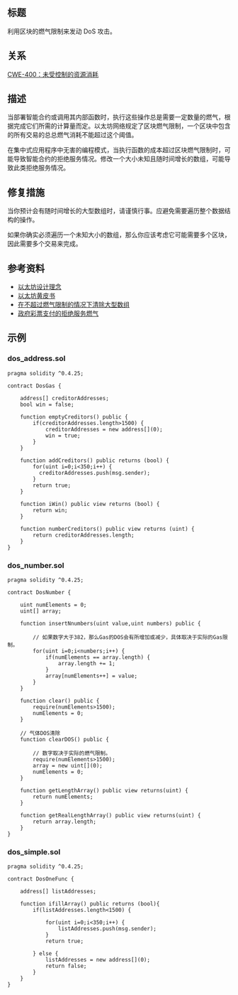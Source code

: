 ## 标题
利用区块的燃气限制来发动 DoS 攻击。

## 关系
[CWE-400：未受控制的资源消耗](https://cwe.mitre.org/data/definitions/400.html)

## 描述
当部署智能合约或调用其内部函数时，执行这些操作总是需要一定数量的燃气，根据完成它们所需的计算量而定。以太坊网络规定了区块燃气限制，一个区块中包含的所有交易的总总燃气消耗不能超过这个阈值。

在集中式应用程序中无害的编程模式，当执行函数的成本超过区块燃气限制时，可能导致智能合约的拒绝服务情况。修改一个大小未知且随时间增长的数组，可能导致此类拒绝服务情况。

## 修复措施
当你预计会有随时间增长的大型数组时，请谨慎行事。应避免需要遍历整个数据结构的操作。

如果你确实必须遍历一个未知大小的数组，那么你应该考虑它可能需要多个区块，因此需要多个交易来完成。

## 参考资料
* [以太坊设计理念](https://github.com/ethereum/wiki/wiki/Design-Rationale#gas-and-fees)
* [以太坊黄皮书](https://ethereum.github.io/yellowpaper/paper.pdf)
* [在不超过燃气限制的情况下清除大型数组](https://ethereum.stackexchange.com/questions/3373/how-to-clear-large-arrays-without-blowing-the-gas-limit)
* [政府彩票支付的拒绝服务燃气](https://www.reddit.com/r/ethereum/comments/4ghzhv/governmentals_1100_eth_jackpot_payout_is_stuck/)

## 示例

### dos_address.sol
```solidity
pragma solidity ^0.4.25;

contract DosGas {

    address[] creditorAddresses;
    bool win = false;

    function emptyCreditors() public {
        if(creditorAddresses.length>1500) {
            creditorAddresses = new address[](0);
            win = true;
        }
    }

    function addCreditors() public returns (bool) {
        for(uint i=0;i<350;i++) {
          creditorAddresses.push(msg.sender);
        }
        return true;
    }

    function iWin() public view returns (bool) {
        return win;
    }

    function numberCreditors() public view returns (uint) {
        return creditorAddresses.length;
    }
}
```

### dos_number.sol
```solidity
pragma solidity ^0.4.25;

contract DosNumber {

    uint numElements = 0;
    uint[] array;

    function insertNnumbers(uint value,uint numbers) public {

        // 如果数字大于382，那么Gas的DOS会有所增加或减少，具体取决于实际的Gas限制。
        for(uint i=0;i<numbers;i++) {
            if(numElements == array.length) {
                array.length += 1;
            }
            array[numElements++] = value;
        }
    }

    function clear() public {
        require(numElements>1500);
        numElements = 0;
    }

    // 气体DOS清除
    function clearDOS() public {

        // 数字取决于实际的燃气限制。
        require(numElements>1500);
        array = new uint[](0);
        numElements = 0;
    }

    function getLengthArray() public view returns(uint) {
        return numElements;
    }

    function getRealLengthArray() public view returns(uint) {
        return array.length;
    }
}
```

### dos_simple.sol

```solidity
pragma solidity ^0.4.25;

contract DosOneFunc {

    address[] listAddresses;

    function ifillArray() public returns (bool){
        if(listAddresses.length<1500) {

            for(uint i=0;i<350;i++) {
                listAddresses.push(msg.sender);
            }
            return true;

        } else {
            listAddresses = new address[](0);
            return false;
        }
    }
}
```